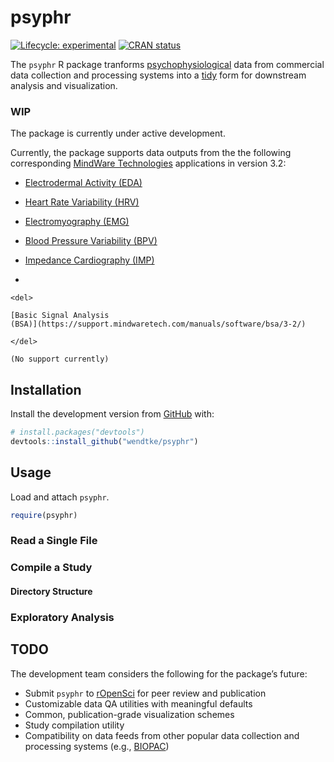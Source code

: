 
<!-- README.md is generated from README.Rmd. Please edit that file -->

# psyphr

<!-- badges: start -->

[![Lifecycle:
experimental](https://img.shields.io/badge/lifecycle-experimental-orange.svg)](https://www.tidyverse.org/lifecycle/#experimental)
[![CRAN
status](https://www.r-pkg.org/badges/version/psyphr)](https://cran.r-project.org/package=psyphr)
<!-- badges: end -->

The `psyphr` R package tranforms
[psychophysiological](https://en.wikipedia.org/wiki/Psychophysiology)
data from commercial data collection and processing systems into a
[tidy](http://vita.had.co.nz/papers/tidy-data.pdf) form for downstream
analysis and visualization.

### WIP

The package is currently under active development.

Currently, the package supports data outputs from the the following
corresponding [MindWare Technologies](https://www.mindwaretech.com/)
applications in version 3.2:

  - [Electrodermal Activity
    (EDA)](https://support.mindwaretech.com/manuals/software/eda/3-2/)

  - [Heart Rate Variability
    (HRV)](https://support.mindwaretech.com/manuals/software/hrv/3-2/)

  - [Electromyography
    (EMG)](https://support.mindwaretech.com/manuals/software/emg/3-2/)

  - [Blood Pressure Variability
    (BPV)](https://support.mindwaretech.com/manuals/software/bpv/3-2/)

  - [Impedance Cardiography
    (IMP)](https://support.mindwaretech.com/manuals/software/imp/3-2/)

  - 
    
    <del>
    
    [Basic Signal Analysis
    (BSA)](https://support.mindwaretech.com/manuals/software/bsa/3-2/)
    
    </del>
    
    (No support currently)

## Installation

Install the development version from [GitHub](https://github.com/) with:

``` r
# install.packages("devtools")
devtools::install_github("wendtke/psyphr")
```

## Usage

Load and attach `psyphr`.

``` r
require(psyphr)
```

### Read a Single File

### Compile a Study

#### Directory Structure

### Exploratory Analysis

## TODO

The development team considers the following for the package’s future:

  - Submit `psyphr` to [rOpenSci](https://ropensci.org/) for peer review
    and publication
  - Customizable data QA utilities with meaningful defaults
  - Common, publication-grade visualization schemes
  - Study compilation utility
  - Compatibility on data feeds from other popular data collection and
    processing systems (e.g., [BIOPAC](https://www.biopac.com/))
